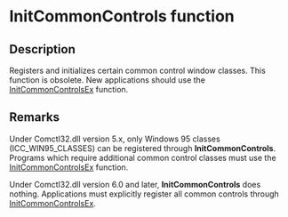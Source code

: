 # InitCommonControls function

## Description

Registers and initializes certain common control window classes. This function is obsolete. New applications should use the [InitCommonControlsEx](https://learn.microsoft.com/windows/desktop/api/commctrl/nf-commctrl-initcommoncontrolsex) function.

## Remarks

Under Comctl32.dll version 5.x, only Windows 95 classes (ICC_WIN95_CLASSES) can be registered through **InitCommonControls**. Programs which require additional common control classes must use the [InitCommonControlsEx](https://learn.microsoft.com/windows/desktop/api/commctrl/nf-commctrl-initcommoncontrolsex) function.

Under Comctl32.dll version 6.0 and later, **InitCommonControls** does nothing. Applications must explicitly register all common controls through [InitCommonControlsEx](https://learn.microsoft.com/windows/desktop/api/commctrl/nf-commctrl-initcommoncontrolsex).